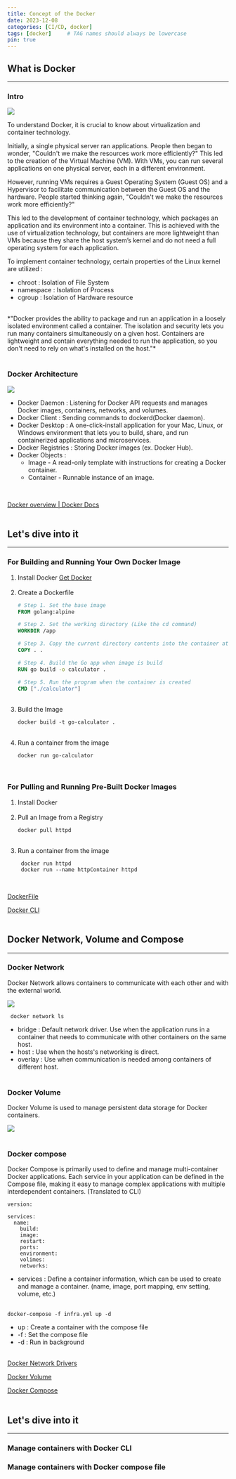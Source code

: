 ```yaml
---
title: Concept of the Docker
date: 2023-12-08
categories: [CI/CD, docker]
tags: [docker]     # TAG names should always be lowercase
pin: true
---
```


## What is Docker
***
### Intro 
![](../assets/img/container.png)

To understand Docker, it is crucial to know about virtualization and container technology.

Initially, a single physical server ran applications. People then began to wonder, "Couldn't we make the resources work more efficiently?" This led to the creation of the Virtual Machine (VM). With VMs, you can run several applications on one physical server, each in a different environment.

However, running VMs requires a Guest Operating System (Guest OS) and a Hypervisor to facilitate communication between the Guest OS and the hardware. People started thinking again, "Couldn't we make the resources work more efficiently?"

This led to the development of container technology, which packages an application and its environment into a container. This is achieved with the use of virtualization technology, but containers are more lightweight than VMs because they share the host system’s kernel and do not need a full operating system for each application.

To implement container technology, certain properties of the Linux kernel are utilized :
- chroot : Isolation of File System
- namespace : Isolation of Process
- cgroup : Isolation of Hardware resource

<br>
*"Docker provides the ability to package and run an application in a loosely isolated environment called a container. The isolation and security lets you run many containers simultaneously on a given host. Containers are lightweight and contain everything needed to run the application, so you don't need to rely on what's installed on the host."* 
<br><br>

### Docker Architecture
![](../assets/img/docker-architecture.webp)

- Docker Daemon : Listening for Docker API requests and manages Docker images, containers, networks, and volumes.
- Docker Client : Sending commands to dockerd(Docker daemon).
- Docker Desktop : A one-click-install application for your Mac, Linux, or Windows environment that lets you to build, share, and run containerized applications and microservices.
- Docker Registries : Storing Docker images (ex. Docker Hub).
- Docker Objects : 
  - Image - A read-only template with instructions for creating a Docker container.
  - Container - Runnable instance of an image.

<br>

[Docker overview | Docker Docs](https://docs.docker.com/get-started/overview/)
<br><br>

## Let's dive into it
***
### For Building and Running Your Own Docker Image
 1. Install Docker [Get Docker](https://docs.docker.com/get-docker/) <br><br>
 2. Create a Dockerfile
    ```dockerfile
    # Step 1. Set the base image
    FROM golang:alpine
    
    # Step 2. Set the working directory (Like the cd command)
    WORKDIR /app
    
    # Step 3. Copy the current directory contents into the container at /app (working directory)
    COPY . .
    
    # Step 4. Build the Go app when image is build
    RUN go build -o calculator .
    
    # Step 5. Run the program when the container is created
    CMD ["./calculator"]
    ```
    <br>
 3. Build the Image 
    ``` 
    docker build -t go-calculator .
    ```
    <br>
 4. Run a container from the image
    ``` 
    docker run go-calculator
    ```
    <br>
### For Pulling and Running Pre-Built Docker Images
 1. Install Docker <br><br>
 2. Pull an Image from a Registry
    ``` 
    docker pull httpd
    ```
    <br>
3. Run a container from the image
    ```
     docker run httpd
     docker run --name httpContainer httpd
    ```
   <br>
[DockerFile](https://docs.docker.com/engine/reference/builder/#from)

[Docker CLI](https://docs.docker.com/engine/reference/commandline/cli/)
<br><br>
## Docker Network, Volume and Compose
***
### Docker Network
Docker Network allows containers to communicate with each other and with the external world.

![](../assets/img/network.png)
   ```
    docker network ls
   ```
- bridge : Default network driver. Use when the application runs in a container that needs to communicate with other containers on the same host.
- host : Use when the hosts's networking is direct.
- overlay : Use when communication is needed among containers of different host.
  <br><br>

### Docker Volume
Docker Volume is used to manage persistent data storage for Docker containers.

![](../assets/img/volume.webp) <br><br>


### Docker compose 
Docker Compose is primarily used to define and manage multi-container Docker applications. Each service in your application can be defined in the Compose file, making it easy to manage complex applications with multiple interdependent containers. (Translated to CLI)
```
version: 

services:
  name:
    build: 
    image:
    restart:
    ports:
    environment:
    volimes:
    networks:
```
- services : Define a container information, which can be used to create and manage a container. (name, image, port mapping, env setting, volume, etc.)<br><br>
```
docker-compose -f infra.yml up -d
```
- up : Create a container with the compose file
- -f : Set the compose file
- -d : Run in background <br><br>

[Docker Network Drivers](https://docs.docker.com/network/drivers/)

[Docker Volume](https://docs.docker.com/storage/volumes/)

[Docker Compose](https://docs.docker.com/compose/compose-file/)
<br><br>
## Let's dive into it
***
### Manage containers with Docker CLI
### Manage containers with Docker compose file